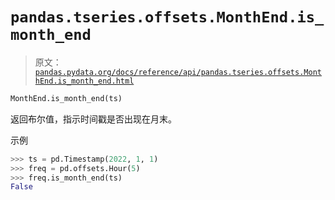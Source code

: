 # `pandas.tseries.offsets.MonthEnd.is_month_end`

> 原文：[`pandas.pydata.org/docs/reference/api/pandas.tseries.offsets.MonthEnd.is_month_end.html`](https://pandas.pydata.org/docs/reference/api/pandas.tseries.offsets.MonthEnd.is_month_end.html)

```py
MonthEnd.is_month_end(ts)
```

返回布尔值，指示时间戳是否出现在月末。

示例

```py
>>> ts = pd.Timestamp(2022, 1, 1)
>>> freq = pd.offsets.Hour(5)
>>> freq.is_month_end(ts)
False 
```
